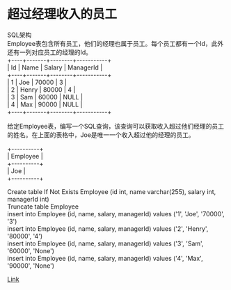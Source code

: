 <h1>超过经理收入的员工</h1>

SQL架构</br>
Employee表包含所有员工，他们的经理也属于员工。每个员工都有一个Id，此外还有一列对应员工的经理的Id。</br>
+----+-------+--------+-----------+</br>
| Id | Name  | Salary | ManagerId |</br>
+----+-------+--------+-----------+</br>
| 1  | Joe   | 70000  | 3         |</br>
| 2  | Henry | 80000  | 4         |</br>
| 3  | Sam   | 60000  | NULL      |</br>
| 4  | Max   | 90000  | NULL      |</br>
+----+-------+--------+-----------+</br>

给定Employee表，编写一个SQL查询，该查询可以获取收入超过他们经理的员工的姓名。在上面的表格中，Joe是唯一一个收入超过他的经理的员工。

+----------+</br>
| Employee |</br>
+----------+</br>
| Joe      |</br>
+----------+</br>

Create table If Not Exists Employee (id int, name varchar(255), salary int, managerId int)</br>
Truncate table Employee</br>
insert into Employee (id, name, salary, managerId) values ('1', 'Joe', '70000', '3')</br>
insert into Employee (id, name, salary, managerId) values ('2', 'Henry', '80000', '4')</br>
insert into Employee (id, name, salary, managerId) values ('3', 'Sam', '60000', 'None')</br>
insert into Employee (id, name, salary, managerId) values ('4', 'Max', '90000', 'None')</br>

[Link](https://leetcode-cn.com/problems/employees-earning-more-than-their-managers/)